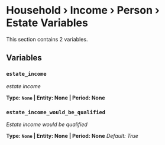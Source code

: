 # Household › Income › Person › Estate Variables

This section contains 2 variables.

## Variables

### `estate_income`
*estate income*

**Type: `None` | Entity: None | Period: None**

### `estate_income_would_be_qualified`
*Estate income would be qualified*

**Type: `None` | Entity: None | Period: None**
*Default: True*
